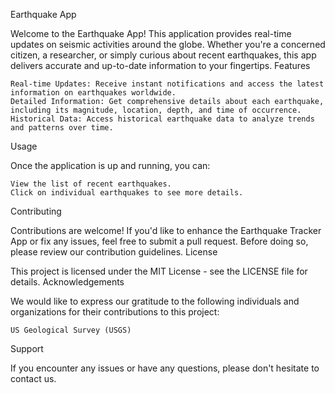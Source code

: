 Earthquake App

Welcome to the Earthquake App! This application provides real-time updates on seismic activities around the globe. Whether you're a concerned citizen, a researcher, or simply curious about recent earthquakes, this app delivers accurate and up-to-date information to your fingertips.
Features

    Real-time Updates: Receive instant notifications and access the latest information on earthquakes worldwide.
    Detailed Information: Get comprehensive details about each earthquake, including its magnitude, location, depth, and time of occurrence.
    Historical Data: Access historical earthquake data to analyze trends and patterns over time.



Usage

Once the application is up and running, you can:

    View the list of recent earthquakes.
    Click on individual earthquakes to see more details.


Contributing

Contributions are welcome! If you'd like to enhance the Earthquake Tracker App or fix any issues, feel free to submit a pull request. Before doing so, please review our contribution guidelines.
License

This project is licensed under the MIT License - see the LICENSE file for details.
Acknowledgements

We would like to express our gratitude to the following individuals and organizations for their contributions to this project:

    US Geological Survey (USGS)


Support

If you encounter any issues or have any questions, please don't hesitate to contact us.
 
